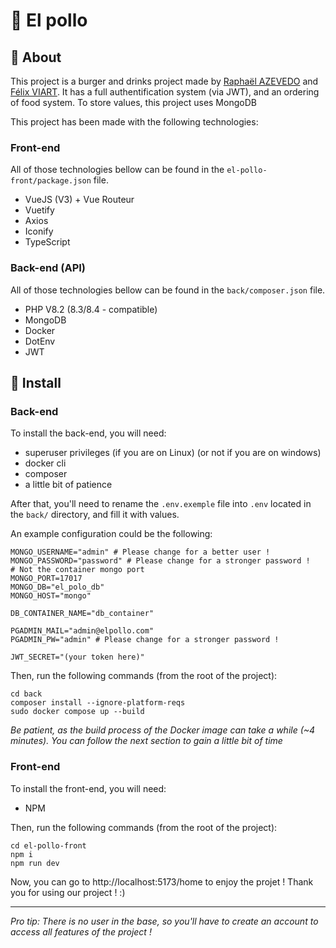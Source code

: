 # 🐔 El pollo

## 🍔 About
This project is a burger and drinks project made by [Raphaël AZEVEDO](https://github.com/RaphaelAZ) and [Félix VIART](https://github.com/ViartFelix).
It has a full authentification system (via JWT), and an ordering of food system. To store values, this project uses MongoDB

This project has been made with the following technologies:

### Front-end

All of those technologies bellow can be found in the ``el-pollo-front/package.json`` file.

- VueJS (V3) + Vue Routeur
- Vuetify
- Axios
- Iconify
- TypeScript

### Back-end (API)

All of those technologies bellow can be found in the ``back/composer.json`` file.

- PHP V8.2 (8.3/8.4 - compatible)
- MongoDB
- Docker
- DotEnv
- JWT

## 🍟 Install

### Back-end

To install the back-end, you will need:
- superuser privileges (if you are on Linux) (or not if you are on windows)
- docker cli
- composer
- a little bit of patience

After that, you'll need to rename the ``.env.exemple`` file into ``.env`` located in the ``back/`` directory, and fill it with values.

An example configuration could be the following:
```dotenv
MONGO_USERNAME="admin" # Please change for a better user !
MONGO_PASSWORD="password" # Please change for a stronger password !
# Not the container mongo port
MONGO_PORT=17017
MONGO_DB="el_polo_db"
MONGO_HOST="mongo"

DB_CONTAINER_NAME="db_container"

PGADMIN_MAIL="admin@elpollo.com"
PGADMIN_PW="admin" # Please change for a stronger password !

JWT_SECRET="(your token here)"
```

Then, run the following commands (from the root of the project):

```shell
cd back
composer install --ignore-platform-reqs
sudo docker compose up --build
```

*Be patient, as the build process of the Docker image can take a while (~4 minutes). You can follow the next section to gain a little bit of time*

### Front-end

To install the front-end, you will need:
- NPM

Then, run the following commands (from the root of the project):
```shell
cd el-pollo-front
npm i
npm run dev
```

Now, you can go to http://localhost:5173/home to enjoy the projet !
Thank you for using our project ! :)

<hr />

*Pro tip: There is no user in the base, so you'll have to create an account to access all features of the project !*
